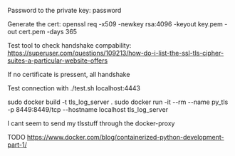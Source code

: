 Password to the private key: password

Generate the cert:
openssl req -x509 -newkey rsa:4096 -keyout key.pem -out cert.pem -days 365

Test tool to check handshake compability:
https://superuser.com/questions/109213/how-do-i-list-the-ssl-tls-cipher-suites-a-particular-website-offers

If no certificate is pressent, all handshake


Test connection with ./test.sh localhost:4443


sudo docker build -t tls_log_server .
sudo docker run -it --rm --name py_tls -p 8449:8449/tcp --hostname localhost tls_log_server

I cant seem to send my tlsstuff through the docker-proxy

TODO
https://www.docker.com/blog/containerized-python-development-part-1/
